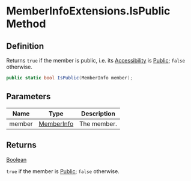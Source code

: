 # MemberInfoExtensions.IsPublic Method
## Definition

Returns `true` if the member is public, i.e. its [Accessibility](MrKWatkins.Reflection.Accessibility.md) is [Public](MrKWatkins.Reflection.Accessibility.md#fields); `false` otherwise.

```c#
public static bool IsPublic(MemberInfo member);
```

## Parameters

| Name | Type | Description |
| ---- | ---- | ----------- |
| member | [MemberInfo](https://learn.microsoft.com/en-gb/dotnet/api/System.Reflection.MemberInfo) | The member. |

## Returns

[Boolean](https://learn.microsoft.com/en-gb/dotnet/api/System.Boolean)

`true` if the member is [Public](MrKWatkins.Reflection.Accessibility.md#fields); `false` otherwise.
